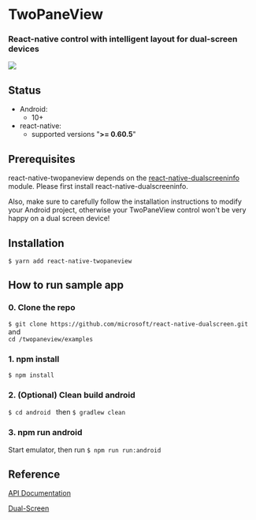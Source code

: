 # TwoPaneView

### React-native control with intelligent layout for dual-screen devices

![](https://github.com/microsoft/react-native-dualscreen/raw/master/twopaneview/examples/paneModesDemo/auto_small.jpg)

## Status

- Android:
  - 10+
- react-native:
  - supported versions "<strong>&gt;= 0.60.5</strong>"


## Prerequisites
react-native-twopaneview depends on the [react-native-dualscreeninfo](https://www.npmjs.com/package/react-native-dualscreeninfo) module.  Please first install react-native-dualscreeninfo.  

Also, make sure to carefully follow the installation instructions to modify your Android project, otherwise your TwoPaneView control won't be very happy on a dual screen device!

## Installation

`$ yarn add react-native-twopaneview`


## How to run sample app

### 0. Clone the repo
`$ git clone https://github.com/microsoft/react-native-dualscreen.git`
and   
`cd /twopaneview/examples`
### 1. npm install

`$ npm install`

### 2. (Optional) Clean build android  

`$ cd android ` then `$ gradlew clean `

### 3. npm run android

Start emulator, then run
`$ npm run run:android`

## Reference
[API Documentation](https://github.com/react-native-community/discussions-and-proposals/issues/197)

[Dual-Screen](https://aka.ms/dualscreendocs)
